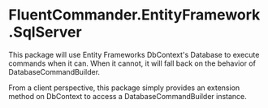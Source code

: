 ﻿# FluentCommander.EntityFramework.SqlServer

This package will use Entity Frameworks DbContext's Database to execute commands when it can. When it cannot, it will fall back on the behavior of DatabaseCommandBuilder.

From a client perspective, this package simply provides an extension method on DbContext to access a DatabaseCommandBuilder instance.
